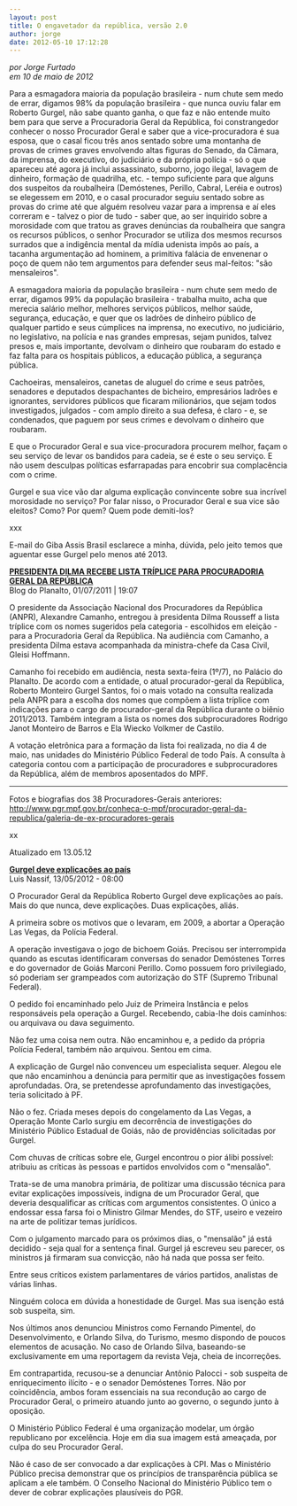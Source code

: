 ```yaml
---
layout: post
title: O engavetador da república, versão 2.0
author: jorge
date: 2012-05-10 17:12:28
---
```

*por Jorge Furtado*\
*em 10 de maio de 2012*

Para a esmagadora maioria da população brasileira - num chute sem medo de errar, digamos 98% da população brasileira - que nunca ouviu falar em Roberto Gurgel, não sabe quanto ganha, o que faz e não entende muito bem para que serve a Procuradoria Geral da República, foi constrangedor conhecer o nosso Procurador Geral e saber que a vice-procuradora é sua esposa, que o casal ficou três anos sentado sobre uma montanha de provas de crimes graves envolvendo altas figuras do Senado, da Câmara, da imprensa, do executivo, do judiciário e da própria polícia - só o que apareceu até agora já inclui assassinato, suborno, jogo ilegal, lavagem de dinheiro, formação de quadrilha, etc. - tempo suficiente para que alguns dos suspeitos da roubalheira (Demóstenes, Perillo, Cabral, Leréia e outros) se elegessem em 2010, e o casal procurador seguiu sentado sobre as provas do crime até que alguém resolveu vazar para a imprensa e aí eles correram e - talvez o pior de tudo - saber que, ao ser inquirido sobre a morosidade com que tratou as graves denúncias da roubalheira que sangra os recursos públicos, o senhor Procurador se utiliza dos mesmos recursos surrados que a indigência mental da mídia udenista impôs ao país, a tacanha argumentação ad hominem, a primitiva falácia de envenenar o poço de quem não tem argumentos para defender seus mal-feitos: "são mensaleiros".

A esmagadora maioria da população brasileira - num chute sem medo de errar, digamos 99% da população brasileira - trabalha muito, acha que merecia salário melhor, melhores serviços públicos, melhor saúde, segurança, educação, e quer que os ladrões de dinheiro público de qualquer partido e seus cúmplices na imprensa, no executivo, no judiciário, no legislativo, na polícia e nas grandes empresas, sejam punidos, talvez presos e, mais importante, devolvam o dinheiro que roubaram do estado e faz falta para os hospitais públicos, a educação pública, a segurança pública.

Cachoeiras, mensaleiros, canetas de aluguel do crime e seus patrões, senadores e deputados despachantes de bicheiro, empresários ladrões e ignorantes, servidores públicos que ficaram milionários, que sejam todos investigados, julgados - com amplo direito a sua defesa, é claro - e, se condenados, que paguem por seus crimes e devolvam o dinheiro que roubaram.

E que o Procurador Geral e sua vice-procuradora procurem melhor, façam o seu serviço de levar os bandidos para cadeia, se é este o seu serviço. E não usem desculpas políticas esfarrapadas para encobrir sua complacência com o crime.

Gurgel e sua vice vão dar alguma explicação convincente sobre sua incrível morosidade no serviço? Por falar nisso, o Procurador Geral e sua vice são eleitos? Como? Por quem? Quem pode demiti-los?

xxx

E-mail do Giba Assis Brasil esclarece a minha, dúvida, pelo jeito temos que aguentar esse Gurgel pelo menos até 2013.

**[PRESIDENTA DILMA RECEBE LISTA TRÍPLICE PARA PROCURADORIA GERAL DA REPÚBLICA](http://blog.planalto.gov.br/presidenta-dilma-recebe-lista-triplice-para-procuradoria-geral-da-republica/)**\
Blog do Planalto, 01/07/2011 | 19:07

O presidente da Associação Nacional dos Procuradores da República (ANPR), Alexandre Camanho, entregou à presidenta Dilma Rousseff a lista tríplice com os nomes sugeridos pela categoria - escolhidos em eleição - para a Procuradoria Geral da República. Na audiência com Camanho, a presidenta Dilma estava acompanhada da ministra-chefe da Casa Civil, Gleisi Hoffmann.

Camanho foi recebido em audiência, nesta sexta-feira (1º/7), no Palácio do Planalto. De acordo com a entidade, o atual procurador-geral da República, Roberto Monteiro Gurgel Santos, foi o mais votado na consulta realizada pela ANPR para a escolha dos nomes que compõem a lista tríplice com indicações para o cargo de procurador-geral da República durante o biênio 2011/2013. Também integram a lista os nomes dos subprocuradores Rodrigo Janot Monteiro de Barros e Ela Wiecko Volkmer de Castilo.

A votação eletrônica para a formação da lista foi realizada, no dia 4 de maio, nas unidades do Ministério Público Federal de todo País. A consulta à categoria contou com a participação de procuradores e subprocuradores da República, além de membros aposentados do MPF.

- - -

Fotos e biografias dos 38 Procuradores-Gerais anteriores:\
<http://www.pgr.mpf.gov.br/conheca-o-mpf/procurador-geral-da-republica/galeria-de-ex-procuradores-gerais>

[](http://www.pgr.mpf.gov.br/conheca-o-mpf/procurador-geral-da-republica/galeria-de-ex-procuradores-gerais)xx

Atualizado em 13.05.12

**[Gurgel deve explicações ao país](http://www.advivo.com.br/blog/luisnassif/gurgel-deve-explicacoes-ao-pais)**\
Luis Nassif, 13/05/2012 - 08:00

O Procurador Geral da República Roberto Gurgel deve explicações ao país. Mais do que nunca, deve explicações. Duas explicações, aliás.

A primeira sobre os motivos que o levaram, em 2009, a abortar a Operação Las Vegas, da Polícia Federal.

A operação investigava o jogo de bichoem Goiás. Precisou ser interrompida quando as escutas identificaram conversas do senador Demóstenes Torres e do governador de Goiás Marconi Perillo. Como possuem foro privilegiado, só poderiam ser grampeados com autorização do STF (Supremo Tribunal Federal).

O pedido foi encaminhado pelo Juiz de Primeira Instância e pelos responsáveis pela operação a Gurgel. Recebendo, cabia-lhe dois caminhos: ou arquivava ou dava seguimento.

Não fez uma coisa nem outra. Não encaminhou e, a pedido da própria Polícia Federal, também não arquivou. Sentou em cima.

A explicação de Gurgel não convenceu um especialista sequer. Alegou ele que não encaminhou a denúncia para permitir que as investigações fossem aprofundadas. Ora, se pretendesse aprofundamento das investigações, teria solicitado à PF.

Não o fez. Criada meses depois do congelamento da Las Vegas, a Operação Monte Carlo surgiu em decorrência de investigações do Ministério Público Estadual de Goiás, não de providências solicitadas por Gurgel.

Com chuvas de críticas sobre ele, Gurgel encontrou o pior álibi possível: atribuiu as críticas às pessoas e partidos envolvidos com o "mensalão".

Trata-se de uma manobra primária, de politizar uma discussão técnica para evitar explicações impossíveis, indigna de um Procurador Geral, que deveria desqualificar as críticas com argumentos consistentes. O único a endossar essa farsa foi o Ministro Gilmar Mendes, do STF, useiro e vezeiro na arte de politizar temas jurídicos.

Com o julgamento marcado para os próximos dias, o "mensalão" já está decidido - seja qual for a sentença final. Gurgel já escreveu seu parecer, os ministros já firmaram sua convicção, não há nada que possa ser feito.

Entre seus críticos existem parlamentares de vários partidos, analistas de várias linhas.

Ninguém coloca em dúvida a honestidade de Gurgel. Mas sua isenção está sob suspeita, sim.

Nos últimos anos denunciou Ministros como Fernando Pimentel, do Desenvolvimento, e Orlando Silva, do Turismo, mesmo dispondo de poucos elementos de acusação. No caso de Orlando Silva, baseando-se exclusivamente em uma reportagem da revista Veja, cheia de incorreções.

Em contrapartida, recusou-se a denunciar Antônio Palocci - sob suspeita de enriquecimento ilícito - e o senador Demóstenes Torres. Não por coincidência, ambos foram essenciais na sua recondução ao cargo de Procurador Geral, o primeiro atuando junto ao governo, o segundo junto à oposição.

O Ministério Público Federal é uma organização modelar, um órgão republicano por excelência. Hoje em dia sua imagem está ameaçada, por culpa do seu Procurador Geral.

Não é caso de ser convocado a dar explicações à CPI. Mas o Ministério Público precisa demonstrar que os princípios de transparência pública se aplicam a ele também. O Conselho Nacional do Ministério Público tem o dever de cobrar explicações plausíveis do PGR.
